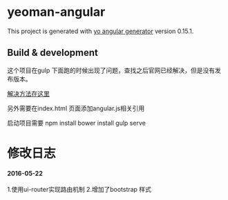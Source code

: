 # yeoman-angular

This project is generated with [yo angular generator](https://github.com/yeoman/generator-angular)
version 0.15.1.

## Build & development

这个项目在gulp 下面跑的时候出现了问题，查找之后官网已经解决，但是没有发布版本。

[解决方法在这里](https://github.com/yeoman/generator-angular/pull/1247/files)

另外需要在index.html 页面添加angular.js相关引用

启动项目需要
npm install 
bower install
gulp serve


# 修改日志

#### 2016-05-22
1.使用ui-router实现路由机制
2.增加了bootstrap 样式
